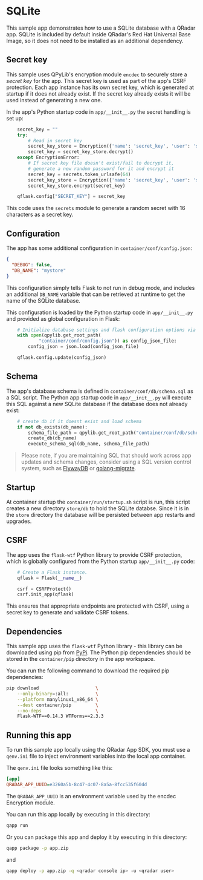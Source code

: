 # SQLite

This sample app demonstrates how to use a SQLite database with a QRadar app. SQLite is included by default inside
QRadar's Red Hat Universal Base Image, so it does not need to be installed as an additional dependency.

## Secret key

This sample uses QPyLib's encryption module `encdec` to securely store a *secret key* for the app. This secret key is
used as part of the app's CSRF protection. Each app instance has its own secret key, which is generated at startup if
it does not already exist. If the secret key already exists it will be used instead of generating a new one.

In the app's Python startup code in `app/__init__.py` the secret handling is set up:

```python
    secret_key = ""
    try:
        # Read in secret key
        secret_key_store = Encryption({'name': 'secret_key', 'user': 'shared'})
        secret_key = secret_key_store.decrypt()
    except EncryptionError:
        # If secret key file doesn't exist/fail to decrypt it,
        # generate a new random password for it and encrypt it
        secret_key = secrets.token_urlsafe(64)
        secret_key_store = Encryption({'name': 'secret_key', 'user': 'shared'})
        secret_key_store.encrypt(secret_key)

    qflask.config["SECRET_KEY"] = secret_key
```

This code uses the `secrets` module to generate a random secret with 16 characters as a secret key.

## Configuration

The app has some additional configuration in `container/conf/config.json`:

```json
{
  "DEBUG": false,
  "DB_NAME": "mystore"
}
```

This configuration simply tells Flask to not run in debug mode, and includes an additional `DB_NAME` variable that can
be retrieved at runtime to get the name of the SQLite database.

This configuration is loaded by the Python startup code in `app/__init__.py` and provided as global configuration in
Flask:

```python
    # Initialize database settings and flask configuration options via json file
    with open(qpylib.get_root_path(
            "container/conf/config.json")) as config_json_file:
        config_json = json.load(config_json_file)

    qflask.config.update(config_json)
```

## Schema

The app's database schema is defined in `container/conf/db/schema.sql` as a SQL script. The Python app startup code in
`app/__init__.py` will execute this SQL against a new SQLite database if the database does not already exist:

```python
    # create db if it doesnt exist and load schema
    if not db_exists(db_name):
        schema_file_path = qpylib.get_root_path("container/conf/db/schema.sql")
        create_db(db_name)
        execute_schema_sql(db_name, schema_file_path)
```

> Please note, if you are maintaining SQL that should work across app updates and schema changes, consider using a SQL
> version control system, such as [FlywayDB](https://flywaydb.org/) or
> [golang-migrate](https://github.com/golang-migrate/migrate).

## Startup

At container startup the `container/run/startup.sh` script is run, this script creates a new directory `store/db` to
hold the SQLite databse. Since it is in the `store` directory the database will be persisted between app restarts and
upgrades.

## CSRF

The app uses the `flask-wtf` Python library to provide CSRF protection, which is globally configured from the Python
startup `app/__init__.py` code:

```python
    # Create a Flask instance.
    qflask = Flask(__name__)

    csrf = CSRFProtect()
    csrf.init_app(qflask)
```

This ensures that appropriate endpoints are protected with CSRF, using a secret key to generate and validate CSRF
tokens.

## Dependencies

This sample app uses the `flask-wtf` Python library - this library can be downloaded using pip from
[PyPi](https://pypi.org/). The Python pip dependencies should be stored in the `container/pip` directory in the app
workspace.

You can run the following command to download the required pip dependencies:

```bash
pip download                     \
    --only-binary=:all:          \
    --platform manylinux1_x86_64 \
    --dest container/pip         \
    --no-deps                    \
    Flask-WTF==0.14.3 WTForms==2.3.3
```

## Running this app

To run this sample app locally using the QRadar App SDK, you must use a `qenv.ini` file to inject environment variables
into the local app container.

The `qenv.ini` file looks something like this:

```ini
[app]
QRADAR_APP_UUID=e3260a5b-8c47-4c07-8a5a-8fcc535f60dd
```

The `QRADAR_APP_UUID` is an environment variable used by the encdec Encryption module.

You can run this app locally by executing in this directory:

```bash
qapp run
```

Or you can package this app and deploy it by executing in this directory:

```bash
qapp package -p app.zip
```

and

```bash
qapp deploy -p app.zip -q <qradar console ip> -u <qradar user>
```
